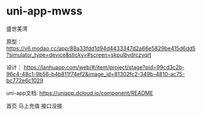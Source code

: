 # uni-app-mwss
盛世美湾

原型：
https://v6.modao.cc/app/88a33fdd1d94d4433347d2a66e5829be415d6dd5?simulator_type=device&sticky=#screen=skpulbydrczvqrt

设计：
https://lanhuapp.com/web/#/item/project/stage?pid=99cd3c2b-96c4-48c1-9b56-b4b811f74ef2&image_id=81302fc2-349b-4810-ac75-bc772e6c1029

uni-app文档:
https://uniapp.dcloud.io/component/README

首页
  马上充值  接口没接